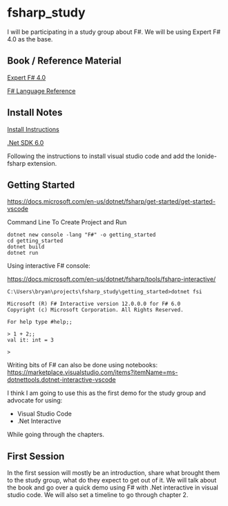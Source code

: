 # fsharp_study

I will be participating in a study group about F#. We will be using Expert F# 4.0 as the base.

## Book / Reference Material

[Expert F# 4.0](https://link.springer.com/book/10.1007/978-1-4842-0740-6?utm_medium=affiliate&utm_source=commission_junction&CJEVENT=25654b34436911ec81945df20a1c0e13&utm_campaign=3_nsn6445_brand_PID9069228&utm_content=de_textlink&?utm_medium=affiliate&utm_term=PID9069228)

[F# Language Reference](https://docs.microsoft.com/en-us/dotnet/fsharp/language-reference/)

## Install Notes

[Install Instructions](https://docs.microsoft.com/en-us/dotnet/fsharp/get-started/install-fsharp#install-f-with-visual-studio-code)

[.Net SDK 6.0](https://dotnet.microsoft.com/download/dotnet/thank-you/sdk-6.0.100-windows-x64-installer)

Following the instructions to install visual studio code and add the Ionide-fsharp extension.

## Getting Started

https://docs.microsoft.com/en-us/dotnet/fsharp/get-started/get-started-vscode

Command Line To Create Project and Run

```
dotnet new console -lang "F#" -o getting_started
cd getting_started
dotnet build
dotnet run
```

Using interactive F# console:

https://docs.microsoft.com/en-us/dotnet/fsharp/tools/fsharp-interactive/

```
C:\Users\bryan\projects\fsharp_study\getting_started>dotnet fsi

Microsoft (R) F# Interactive version 12.0.0.0 for F# 6.0
Copyright (c) Microsoft Corporation. All Rights Reserved.

For help type #help;;

> 1 + 2;;
val it: int = 3

>
```

Writing bits of F# can also be done using notebooks:
https://marketplace.visualstudio.com/items?itemName=ms-dotnettools.dotnet-interactive-vscode

I think I am going to use this as the first demo for the study group and advocate for using:
* Visual Studio Code
* .Net Interactive

While going through the chapters.

## First Session

In the first session will mostly be an introduction, share what brought them to the study group,
what do they expect to get out of it. We will talk about the book and go over a quick demo
using F# with .Net interactive in visual studio code. We will also set a timeline to go through
chapter 2.